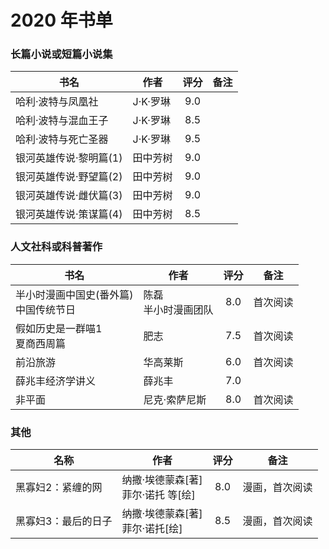 # 2020 年书单

### 长篇小说或短篇小说集
| 书名 | 作者 | 评分 | 备注 |
| --- | --- | :---: | --- |
| 哈利·波特与凤凰社 | J·K·罗琳 | 9.0 | |
| 哈利·波特与混血王子 | J·K·罗琳 | 8.5 | |
| 哈利·波特与死亡圣器 | J·K·罗琳 | 9.5 | |
| 银河英雄传说·黎明篇(1) | 田中芳树 | 9.0 | |
| 银河英雄传说·野望篇(2) | 田中芳树 | 9.0 | |
| 银河英雄传说·雌伏篇(3) | 田中芳树 | 9.0 | |
| 银河英雄传说·策谋篇(4) | 田中芳树 | 8.5 | |


### 人文社科或科普著作
| 书名 | 作者 | 评分 | 备注 |
| --- | --- | :---: | --- |
| 半小时漫画中国史(番外篇)<br>中国传统节日 | 陈磊<br>半小时漫画团队 | 8.0 | 首次阅读 |
| 假如历史是一群喵1<br>夏商西周篇 | 肥志 | 7.5 | 首次阅读 |
| 前沿旅游 | 华高莱斯 | 6.0 | 首次阅读 |
| 薛兆丰经济学讲义 | 薛兆丰 | 7.0 | |
| 非平面 | 尼克·索萨尼斯 | 8.0 | 首次阅读 |


### 其他
| 名称 | 作者 | 评分 | 备注 |
| --- | --- | :---: | --- |
| 黑寡妇2：紧缠的网 | 纳撒·埃德蒙森[著] <br> 菲尔·诺托 等[绘] | 8.0 | 漫画，首次阅读 |
| 黑寡妇3：最后的日子 | 纳撒·埃德蒙森[著] <br> 菲尔·诺托[绘] | 8.5 | 漫画，首次阅读 |
